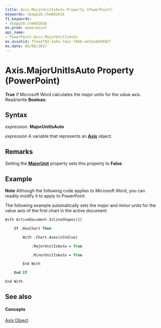 ```yaml
---
title: Axis.MajorUnitIsAuto Property (PowerPoint)
keywords: vbapp10.chm682016
f1_keywords:
- vbapp10.chm682016
ms.prod: powerpoint
api_name:
- PowerPoint.Axis.MajorUnitIsAuto
ms.assetid: ffea2f83-1a5e-7ae1-f866-ae52a4d49567
ms.date: 06/08/2017
---
```



# Axis.MajorUnitIsAuto Property (PowerPoint)

 **True** if Microsoft Word calculates the major units for the value axis. Read/write **Boolean**.


## Syntax

 _expression_. **MajorUnitIsAuto**

 _expression_ A variable that represents an **[Axis](axis-object-powerpoint.md)** object.


## Remarks

Setting the **[MajorUnit](axis-majorunit-property-powerpoint.md)** property sets this property to **False**.


## Example




 **Note**  Although the following code applies to Microsoft Word, you can readily modify it to apply to PowerPoint.

The following example automatically sets the major and minor units for the value axis of the first chart in the active document.




```vb
With ActiveDocument.InlineShapes(1)

    If .HasChart Then

        With .Chart.Axes(xlValue)

            .MajorUnitIsAuto = True

            .MinorUnitIsAuto = True

        End With

    End If

End With


```


## See also


#### Concepts


[Axis Object](axis-object-powerpoint.md)

